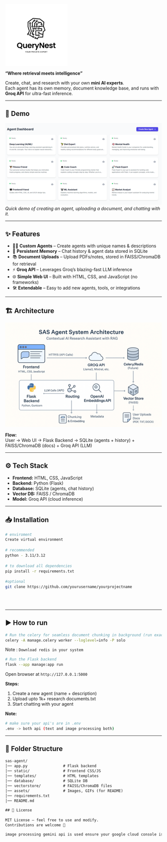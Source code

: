 

<p>
  <img src="assets/logo.png" alt="RAGNest Logo" width="200" height="200" style="vertical-align:middle"/>
  
  
</p>

**“Where retrieval meets intelligence”**  

Create, chat, and research with your own **mini AI experts**.  
Each agent has its own memory, document knowledge base, and runs with **Groq API** for ultra-fast inference.

---


## 🚀 Demo

![Demo](assets/homepage.png)  
*Quick demo of creating an agent, uploading a document, and chatting with it.*

---

## ✨ Features

- 🧑‍💻 **Custom Agents** – Create agents with unique names & descriptions  
- 💾 **Persistent Memory** – Chat history & agent data stored in SQLite  
- 📚 **Document Uploads** – Upload PDFs/notes, stored in FAISS/ChromaDB for retrieval  
- ⚡ **Groq API** – Leverages Groq’s blazing-fast LLM inference  
- 🌐 **Simple Web UI** – Built with HTML, CSS, and JavaScript (no frameworks)  
- 🛠 **Extendable** – Easy to add new agents, tools, or integrations  

---

## 🏗️ Architecture

![Architecture](assets/architecture.png)

**Flow:**  
User → Web UI → Flask Backend → SQLite (agents + history) + FAISS/ChromaDB (docs) + Groq API (LLM)

---

## ⚙️ Tech Stack

- **Frontend:** HTML, CSS, JavaScript  
- **Backend:** Python (Flask)  
- **Database:** SQLite (agents, chat history)  
- **Vector DB:** FAISS / ChromaDB  
- **Model:** Groq API (cloud inference)  

---

## 📥 Installation

```bash
# enviroment
Create virtual environment

# recommended 
python - 3.11/3.12

# to download all dependencies 
pip install -r requirements.txt

#optional
git clone https://github.com/yourusername/yourprojectname


 


````

---

## ▶️ How to run 

```bash
# Run the celery for seamless document chunking in background (run exact command for error free output)
celery -A manage.celery worker --loglevel=info -P solo
```

Note : `Download redis in your system`

```bash
# Run the Flask backend
flask --app manage:app run
```

Open browser at `http://127.0.0.1:5000`

**Steps:**

1. Create a new agent (name + description)
2. Upload upto 1k+ research documents.txt
3. Start chatting with your agent

**Note:**
```bash
# make sure your api's are in .env 
.env -> both api (text and image processing both)
```

---

## 📂 Folder Structure

```
sas-agent/
│── app.py                # Flask backend
│── static/               # Frontend CSS/JS
│── templates/            # HTML templates
│── database/             # SQLite DB
│── vectorstore/          # FAISS/ChromaDB files
│── assets/               # Images, GIFs (for README)
│── requirements.txt
│── README.md
```


```
## 📜 License

MIT License – feel free to use and modify.
Contributions are welcome 🚀

```


```bash
image processing gemini api is used ensure your google cloud console is activated with billings (it free as of now but billing must be active )

```

